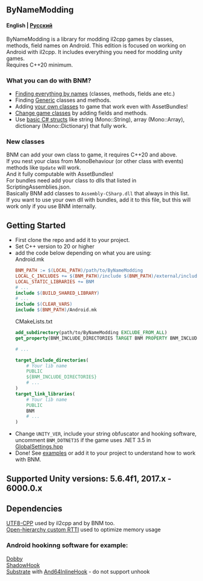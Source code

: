 ## ByNameModding
#### English | [Русский](https://github.com/ByNameModding/BNM-Android/blob/master/README_RU.md)
ByNameModding is a library for modding il2cpp games by classes, methods, field names on Android. This edition is focused on working on Android with il2cpp. It includes everything you need for modding unity games.<br>
Requires C++20 minimum.

### What you can do with BNM?
+ [Finding everything by names](examples/01_Basics.cpp) (classes, methods, fields ane etc.)
+ Finding [Generic](examples/03_Generic.cpp) classes and methods.
+ Adding [your own classes](examples/05_ClassesManagement.cpp) to game that work even with AssetBundles!
+ [Change game classes](examples/05_ClassesManagement.cpp) by adding fields and methods.
+ Use [basic C# structs](examples/02_OtherStructures.cpp) like string (Mono::String), array (Mono::Array), dictionary (Mono::Dictionary) that fully work.

### New classes
BNM can add your own class to game, it requires C++20 and above.<br>
If you nest your class from MonoBehaviour (or other class with events) methods like `Update` will work.<br>
And it fully computable with AssetBundles!<br>
For bundles need add your class to dlls that listed in ScriptingAssemblies.json.<br>
Basically BNM add classes to `Assembly-CSharp.dll` that always in this list.<br>
If you want to use your own dll with bundles, add it to this file, but this will work only if you use BNM internally.<br>

## Getting Started
+ First clone the repo and add it to your project.
+ Set C++ version to 20 or higher
+ add the code below depending on what you are using:<br>
    Android.mk
    ```mk
    BNM_PATH := $(LOCAL_PATH)/path/to/ByNameModding
    LOCAL_C_INCLUDES += $(BNM_PATH)/include $(BNM_PATH)/external/include
    LOCAL_STATIC_LIBRARIES += BNM
    # ...
    include $(BUILD_SHARED_LIBRARY)
    # ...
    include $(CLEAR_VARS)
    include $(BNM_PATH)/Android.mk
    ```
    CMakeLists.txt
    ```cmake
    add_subdirectory(path/to/ByNameModding EXCLUDE_FROM_ALL)
    get_property(BNM_INCLUDE_DIRECTORIES TARGET BNM PROPERTY BNM_INCLUDE_DIRECTORIES)
	
    # ...

    target_include_directories(
        # Your lib name
        PUBLIC
        ${BNM_INCLUDE_DIRECTORIES}
        # ...
    )
    target_link_libraries(
        # Your lib name
        PUBLIC
        BNM
        # ...
    )
    ```
+ Change `UNITY_VER`, include your string obfuscator and hooking software, uncomment `BNM_DOTNET35` if the game uses .NET 3.5 in [GlobalSettings.hpp](include/BNM/UserSettings/GlobalSettings.hpp)
+ Done! See [examples](Examples) or add it to your project to understand how to work with BNM.

## Supported Unity versions: 5.6.4f1, 2017.x - 6000.0.x

## Dependencies
[UTF8-CPP](https://github.com/nemtrif/utfcpp) used by il2cpp and by BNM too.<br>
[Open-hierarchy custom RTTI](https://github.com/royvandam/rtti/tree/cf0dee6fb3999573f45b0726a8d5739022e3dacf) used to optimize memory usage
### Android hookinng software for example:
[Dobby](https://github.com/jmpews/Dobby)<br>
[ShadowHook](https://github.com/bytedance/android-inline-hook)<br>
[Substrate](https://github.com/jbro129/Unity-Substrate-Hook-Android/tree/master/C%2B%2B/Substrate) with [And64InlineHook](https://github.com/Rprop/And64InlineHook) - do not support unhook